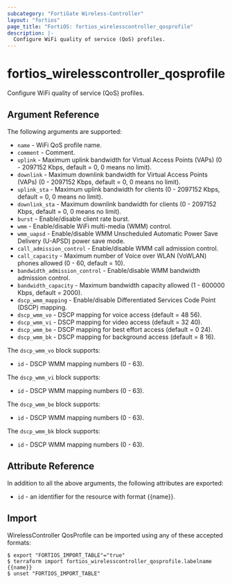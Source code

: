 ```yaml
---
subcategory: "FortiGate Wireless-Controller"
layout: "fortios"
page_title: "FortiOS: fortios_wirelesscontroller_qosprofile"
description: |-
  Configure WiFi quality of service (QoS) profiles.
---
```


# fortios_wirelesscontroller_qosprofile
Configure WiFi quality of service (QoS) profiles.

## Argument Reference

The following arguments are supported:

* `name` - WiFi QoS profile name.
* `comment` - Comment.
* `uplink` - Maximum uplink bandwidth for Virtual Access Points (VAPs) (0 - 2097152 Kbps, default = 0, 0 means no limit).
* `downlink` - Maximum downlink bandwidth for Virtual Access Points (VAPs) (0 - 2097152 Kbps, default = 0, 0 means no limit).
* `uplink_sta` - Maximum uplink bandwidth for clients (0 - 2097152 Kbps, default = 0, 0 means no limit).
* `downlink_sta` - Maximum downlink bandwidth for clients (0 - 2097152 Kbps, default = 0, 0 means no limit).
* `burst` - Enable/disable client rate burst.
* `wmm` - Enable/disable WiFi multi-media (WMM) control.
* `wmm_uapsd` - Enable/disable WMM Unscheduled Automatic Power Save Delivery (U-APSD) power save mode.
* `call_admission_control` - Enable/disable WMM call admission control.
* `call_capacity` - Maximum number of Voice over WLAN (VoWLAN) phones allowed (0 - 60, default = 10).
* `bandwidth_admission_control` - Enable/disable WMM bandwidth admission control.
* `bandwidth_capacity` - Maximum bandwidth capacity allowed (1 - 600000 Kbps, default = 2000).
* `dscp_wmm_mapping` - Enable/disable Differentiated Services Code Point (DSCP) mapping.
* `dscp_wmm_vo` - DSCP mapping for voice access (default = 48 56).
* `dscp_wmm_vi` - DSCP mapping for video access (default = 32 40).
* `dscp_wmm_be` - DSCP mapping for best effort access (default = 0 24).
* `dscp_wmm_bk` - DSCP mapping for background access (default = 8 16).

The `dscp_wmm_vo` block supports:

* `id` - DSCP WMM mapping numbers (0 - 63).

The `dscp_wmm_vi` block supports:

* `id` - DSCP WMM mapping numbers (0 - 63).

The `dscp_wmm_be` block supports:

* `id` - DSCP WMM mapping numbers (0 - 63).

The `dscp_wmm_bk` block supports:

* `id` - DSCP WMM mapping numbers (0 - 63).


## Attribute Reference

In addition to all the above arguments, the following attributes are exported:
* `id` - an identifier for the resource with format {{name}}.

## Import

WirelessController QosProfile can be imported using any of these accepted formats:
```
$ export "FORTIOS_IMPORT_TABLE"="true"
$ terraform import fortios_wirelesscontroller_qosprofile.labelname {{name}}
$ unset "FORTIOS_IMPORT_TABLE"
```

